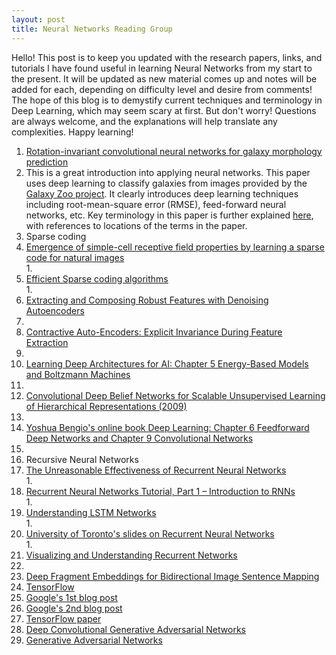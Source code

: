 ```yaml
---
layout: post
title: Neural Networks Reading Group
---
```


Hello! This post is to keep you updated with the research papers, links, and tutorials I have found useful in learning 
Neural Networks from my start to the present. It will be updated as new material comes up and notes will be added for each, depending on difficulty level and desire from comments! The hope of this blog is to demystify current techniques and terminology in Deep Learning, which may seem scary at first. But don't worry! Questions are always welcome, and
the explanations will help translate any complexities. Happy learning!

1. [Rotation-invariant convolutional neural networks for galaxy morphology prediction](http://arxiv.org/pdf/1503.07077.pdf)
  1. This is a great introduction into applying neural networks. This paper uses deep learning to classify galaxies 
     from images provided by the [Galaxy Zoo project](http://www.galaxyzoo.org/). It clearly introduces deep learning 
     techniques including root-mean-square error (RMSE), feed-forward neural networks, etc. Key terminology in this 
     paper is further explained [here](), with references to locations of the terms in the paper.
2. Sparse coding
  1. [Emergence of simple-cell receptive field properties by learning a sparse code for natural images](http://redwood.berkeley.edu/bruno/papers/nature-paper.pdf)  
    1.
  2. [Efficient Sparse coding algorithms](http://ai.stanford.edu/~hllee/nips06-sparsecoding.pdf)  
    1.
3. [Extracting and Composing Robust Features with Denoising Autoencoders](http://www.cs.toronto.edu/~larocheh/publications/icml-2008-denoising-autoencoders.pdf)  
  1.
4. [Contractive Auto-Encoders: Explicit Invariance During Feature Extraction](http://www.icml-2011.org/papers/455_icmlpaper.pdf)  
  1.
5. [Learning Deep Architectures for AI: Chapter 5 Energy-Based Models and Boltzmann Machines](http://www.iro.umontreal.ca/~bengioy/papers/ftml.pdf)  
  1.
6. [Convolutional Deep Belief Networks for Scalable Unsupervised Learning of Hierarchical Representations (2009)](https://www.cs.princeton.edu/~rajeshr/papers/icml09-ConvolutionalDeepBeliefNetworks.pdf)  
  1.
7. [Yoshua Bengio's online book Deep Learning: Chapter 6 Feedforward Deep Networks and Chapter 9 Convolutional Networks](http://goodfeli.github.io/dlbook/)  
  1.
8. Recursive Neural Networks
  1. [The Unreasonable Effectiveness of Recurrent Neural Networks](http://karpathy.github.io/2015/05/21/rnn-effectiveness/)  
    1.
  2. [Recurrent Neural Networks Tutorial, Part 1 – Introduction to RNNs](http://www.wildml.com/2015/09/recurrent-neural-networks-tutorial-part-1-introduction-to-rnns/)  
    1.
  3. [Understanding LSTM Networks](http://colah.github.io/posts/2015-08-Understanding-LSTMs/)  
    1.
  4. [University of Toronto's slides on Recurrent Neural Networks](http://www.cs.toronto.edu/~asamir/cifar/Ilya_slides.pdf)  
    1.
9. [Visualizing and Understanding Recurrent Networks](http://arxiv.org/pdf/1506.02078v1.pdf)  
  1.
10. [Deep Fragment Embeddings for Bidirectional Image Sentence Mapping](http://arxiv.org/pdf/1406.5679v1.pdf)
11. [TensorFlow](http://tensorflow.org/)  
  1. [Google's 1st blog post](https://googleblog.blogspot.com/2015/11/tensorflow-smarter-machine-learning-for.html)
  2. [Google's 2nd blog post](http://googleresearch.blogspot.com/2015/11/tensorflow-googles-latest-machine_9.html)
  3. [TensorFlow paper](http://download.tensorflow.org/paper/whitepaper2015.pdf)
12. [Deep Convolutional Generative Adversarial Networks](http://arxiv.org/abs/1511.06434)
13. [Generative Adversarial Networks](http://papers.nips.cc/paper/5423-generative-adversarial-nets.pdf)
